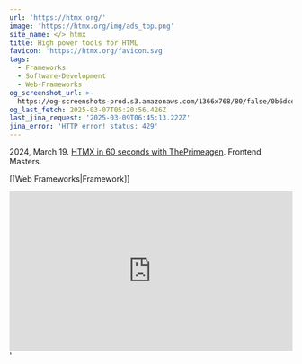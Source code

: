 ```yaml
---
url: 'https://htmx.org/'
image: 'https://htmx.org/img/ads_top.png'
site_name: </> htmx
title: High power tools for HTML
favicon: 'https://htmx.org/favicon.svg'
tags:
  - Frameworks
  - Software-Development
  - Web-Frameworks
og_screenshot_url: >-
  https://og-screenshots-prod.s3.amazonaws.com/1366x768/80/false/0b6dcee51c792b2f84f4512293c25fa908dfb609ed6cece6e2c65e86bd222a00.jpeg
og_last_fetch: 2025-03-07T05:20:56.426Z
last_jina_request: '2025-03-09T06:45:13.222Z'
jina_error: 'HTTP error! status: 429'
---
```


2024, March 19. [HTMX in 60 seconds with ThePrimeagen](https://youtube.com/shorts/utq5nKyj-SM?si=cmwLYWR8DDpHxTpL). Frontend Masters.

[[Web Frameworks|Framework]]


<iframe style="aspect-ratio:16/9;width:100%;height:auto" src="https://www.youtube.com/embed/-ptq9HCrI_U?si=5CklXKHXF6IAD9dr" title="YouTube video player" frameborder="0" allow="accelerometer; autoplay; clipboard-write; encrypted-media; gyroscope; picture-in-picture; web-share" referrerpolicy="strict-origin-when-cross-origin" allowfullscreen></iframe>'
